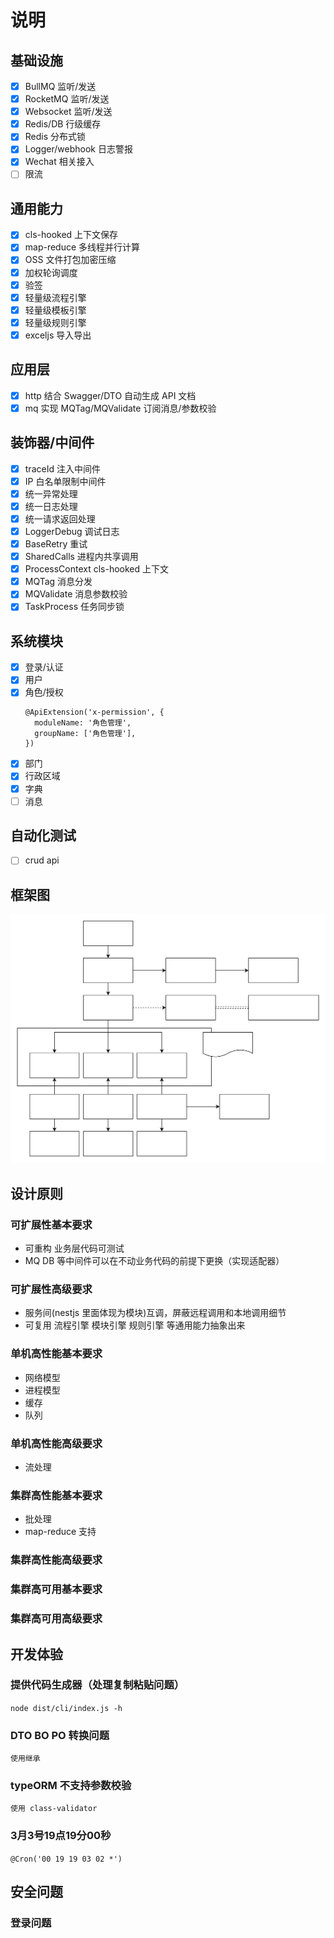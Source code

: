 # 说明

## 基础设施
- [x] BullMQ 监听/发送
- [x] RocketMQ 监听/发送
- [x] Websocket 监听/发送
- [x] Redis/DB 行级缓存
- [x] Redis 分布式锁
- [x] Logger/webhook 日志警报
- [x] Wechat 相关接入
- [ ] 限流

## 通用能力
- [x] cls-hooked 上下文保存
- [x] map-reduce 多线程并行计算
- [x] OSS 文件打包加密压缩
- [x] 加权轮询调度
- [x] 验签
- [x] 轻量级流程引擎
- [x] 轻量级模板引擎
- [x] 轻量级规则引擎
- [x] exceljs 导入导出

## 应用层
- [x] http 结合 Swagger/DTO 自动生成 API 文档
- [x] mq 实现 MQTag/MQValidate 订阅消息/参数校验

## 装饰器/中间件
- [x] traceId 注入中间件
- [x] IP 白名单限制中间件
- [x] 统一异常处理
- [x] 统一日志处理
- [x] 统一请求返回处理
- [x] LoggerDebug 调试日志
- [x] BaseRetry 重试
- [x] SharedCalls 进程内共享调用
- [x] ProcessContext cls-hooked 上下文
- [x] MQTag 消息分发
- [x] MQValidate 消息参数校验
- [x] TaskProcess 任务同步锁

## 系统模块
- [x] 登录/认证
- [x] 用户
- [x] 角色/授权
  ```
  @ApiExtension('x-permission', {
    moduleName: '角色管理',
    groupName: ['角色管理'],
  })
  ```
- [x] 部门
- [x] 行政区域
- [x] 字典
- [ ] 消息

## 自动化测试
- [ ] crud api

## 框架图

![框架图](./docs/框架图.svg)

## 设计原则
### 可扩展性基本要求
- 可重构 业务层代码可测试
- MQ DB 等中间件可以在不动业务代码的前提下更换（实现适配器）
  
### 可扩展性高级要求
- 服务间(nestjs 里面体现为模块)互调，屏蔽远程调用和本地调用细节
- 可复用 流程引擎 模块引擎 规则引擎 等通用能力抽象出来

### 单机高性能基本要求
- 网络模型
- 进程模型
- 缓存
- 队列

### 单机高性能高级要求
- 流处理

### 集群高性能基本要求
- 批处理
- map-reduce 支持

### 集群高性能高级要求


### 集群高可用基本要求

### 集群高可用高级要求


## 开发体验
### 提供代码生成器（处理复制粘贴问题）
```node dist/cli/index.js -h```
### DTO BO PO 转换问题
```使用继承```
### typeORM 不支持参数校验 
```使用 class-validator```
### 3月3号19点19分00秒
```@Cron('00 19 19 03 02 *')  ```

## 安全问题
### 登录问题